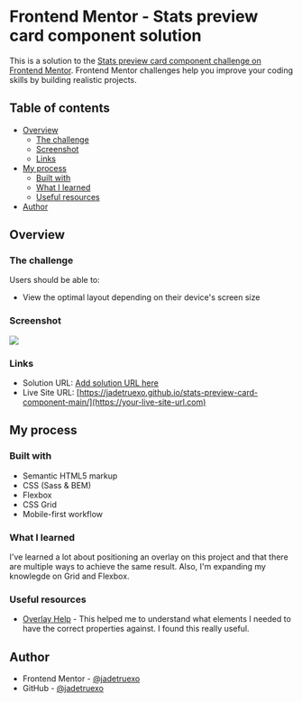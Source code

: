# Frontend Mentor - Stats preview card component solution

This is a solution to the [Stats preview card component challenge on Frontend Mentor](https://www.frontendmentor.io/challenges/stats-preview-card-component-8JqbgoU62). Frontend Mentor challenges help you improve your coding skills by building realistic projects.

## Table of contents

- [Overview](#overview)
  - [The challenge](#the-challenge)
  - [Screenshot](#screenshot)
  - [Links](#links)
- [My process](#my-process)
  - [Built with](#built-with)
  - [What I learned](#what-i-learned)
  - [Useful resources](#useful-resources)
- [Author](#author)

## Overview

### The challenge

Users should be able to:

- View the optimal layout depending on their device's screen size

### Screenshot

![](\images\desktop-screenshot.jpg)

### Links

- Solution URL: [Add solution URL here](https://your-solution-url.com)
- Live Site URL: [https://jadetruexo.github.io/stats-preview-card-component-main/](https://your-live-site-url.com)

## My process

### Built with

- Semantic HTML5 markup
- CSS (Sass & BEM)
- Flexbox
- CSS Grid
- Mobile-first workflow

### What I learned

I've learned a lot about positioning an overlay on this project and that there are multiple ways to achieve the same result. Also, I'm expanding my knowlegde on Grid and Flexbox.

### Useful resources

- [Overlay Help](https://stackoverflow.com/questions/21086385/how-to-make-in-css-an-overlay-over-an-image) - This helped me to understand what elements I needed to have the correct properties against. I found this really useful.

## Author

- Frontend Mentor - [@jadetruexo](https://www.frontendmentor.io/profile/jadetruexo)
- GitHub - [@jadetruexo](https://github.com/jadetruexo/)
